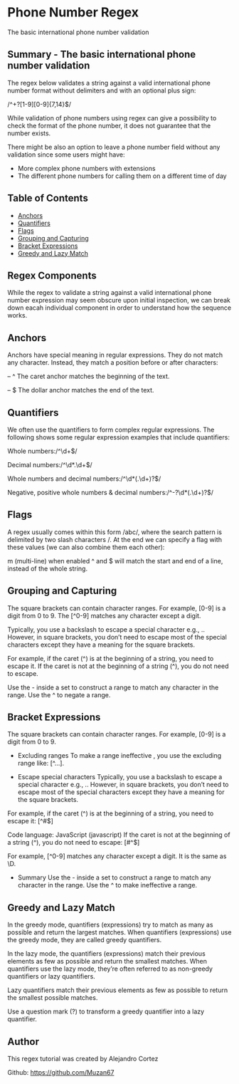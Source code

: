 # Phone Number Regex

The basic international phone number validation

## Summary - The basic international phone number validation

The regex below validates a string against a valid international phone number format without delimiters and with an optional plus sign:

/^\+?[1-9][0-9]{7,14}$/

While validation of phone numbers using regex can give a possibility to check the format of the phone number, it does not guarantee that the number exists.

There might be also an option to leave a phone number field without any validation since some users might have:

- More complex phone numbers with extensions
- The different phone numbers for calling them on a different time of day

## Table of Contents

- [Anchors](#anchors)
- [Quantifiers](#quantifiers)
- [Flags](#flags)
- [Grouping and Capturing](#grouping-and-capturing)
- [Bracket Expressions](#bracket-expressions)
- [Greedy and Lazy Match](#greedy-and-lazy-match)

## Regex Components

While the regex to validate a string against a valid international phone number expression may seem obscure upon initial inspection, we can break down eacah individual component in order to understand how the sequence works.

## Anchors

Anchors have special meaning in regular expressions. They do not match any character. Instead, they match a position before or after characters:

– ^ The caret anchor matches the beginning of the text.

– $ The dollar anchor matches the end of the text.

## Quantifiers

We often use the quantifiers to form complex regular expressions. The following shows some regular expression examples that include quantifiers:

Whole numbers:/^\d+$/

Decimal numbers:/^\d\*.\d+$/

Whole numbers and decimal numbers:/^\d\*(.\d+)?$/

Negative, positive whole numbers & decimal numbers:/^-?\d\*(.\d+)?$/

## Flags

A regex usually comes within this form /abc/, where the search pattern is delimited by two slash characters /.
At the end we can specify a flag with these values (we can also combine them each other):

m (multi-line) when enabled ^ and $ will match the start and end of a line, instead of the whole string.

## Grouping and Capturing

The square brackets can contain character ranges. For example, [0-9] is a digit from 0 to 9. The [^0-9] matches any character except a digit.

Typically, you use a backslash to escape a special character e.g., \.. However, in square brackets, you don’t need to escape most of the special characters except they have a meaning for the square brackets.

For example, if the caret (^) is at the beginning of a string, you need to escape it. If the caret is not at the beginning of a string (^), you do not need to escape.

Use the - inside a set to construct a range to match any character in the range.
Use the ^ to negate a range.

## Bracket Expressions

The square brackets can contain character ranges. For example, [0-9] is a digit from 0 to 9.

- Excluding ranges
  To make a range ineffective , you use the excluding range like: [^...].

- Escape special characters
  Typically, you use a backslash to escape a special character e.g., \.. However, in square brackets, you don’t need to escape most of the special characters except they have a meaning for the square brackets.

For example, if the caret (^) is at the beginning of a string, you need to escape it:
[\^#$]

Code language: JavaScript (javascript)
If the caret is not at the beginning of a string (^), you do not need to escape:
[#^$]

For example, [^0-9] matches any character except a digit. It is the same as \D.

- Summary
  Use the - inside a set to construct a range to match any character in the range.
  Use the ^ to make ineffective a range.

## Greedy and Lazy Match

In the greedy mode, quantifiers (expressions) try to match as many as possible and return the largest matches. When quantifiers (expressions) use the greedy mode, they are called greedy quantifiers.

In the lazy mode, the quantifiers (expressions) match their previous elements as few as possible and return the smallest matches. When quantifiers use the lazy mode, they’re often referred to as non-greedy quantifiers or lazy quantifiers.

Lazy quantifiers match their previous elements as few as possible to return the smallest possible matches.

Use a question mark (?) to transform a greedy quantifier into a lazy quantifier.

## Author

This regex tutorial was created by Alejandro Cortez

Github: https://github.com/Muzan67
